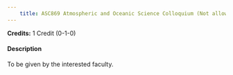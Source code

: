 ```yaml
---
    title: ASC869 Atmospheric and Oceanic Science Colloquium (Not allowed for - Any program other than AST and ASZ)
---
```

**Credits:** 1 Credit (0-1-0)



#### Description 
To be given by the interested faculty.